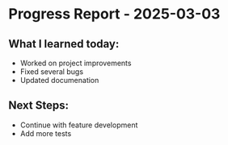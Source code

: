 # Progress Report - 2025-03-03
## What I learned today:
- Worked on project improvements
- Fixed several bugs
- Updated documenation

## Next Steps:
- Continue with feature development
- Add more tests

